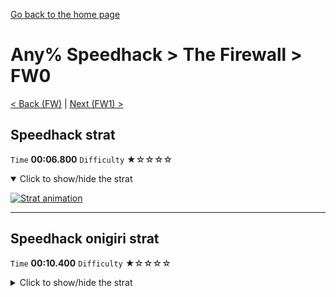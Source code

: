 [Go back to the home page](https://github.com/Doublevil/scbspeedrun)

# Any% Speedhack > The Firewall > FW0

[< Back (FW)](https://github.com/Doublevil/scbspeedrun/blob/main/levels/any_sh/FW/FW.md) | [Next (FW1) >](https://github.com/Doublevil/scbspeedrun/blob/main/levels/any_sh/FW/FW1.md)

## Speedhack strat

`Time` **00:06.800** `Difficulty` ★☆☆☆☆
<details open>
  <summary>Click to show/hide the strat</summary>

  [![Strat animation](https://github.com/Doublevil/scbspeedrun/blob/main/media/levels/FW/FW0_S_Strat.webp)](https://github.com/Doublevil/scbspeedrun/blob/main/media/levels/FW/FW0_S_Strat.mp4?raw=true)
</details>

---
## Speedhack onigiri strat

`Time` **00:10.400** `Difficulty` ★☆☆☆☆
<details>
  <summary>Click to show/hide the strat</summary>

  [![Strat animation](https://github.com/Doublevil/scbspeedrun/blob/main/media/levels/FW/FW0_S_Onigiri.webp)](https://github.com/Doublevil/scbspeedrun/blob/main/media/levels/FW/FW0_S_Onigiri.mp4?raw=true)
</details>

